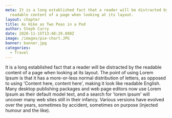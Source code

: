 ```yaml
---
meta: It is a long established fact that a reader will be distracted by the
  readable content of a page when looking at its layout.
layout: chapter
title: As Hike as Two Peas in a Pod
author: Steph Curry
date: 2020-11-15T13:48:29.898Z
image: /images/pie-chart.JPG
banner: banner.jpg
categories:
  - Travel
---
```


It is a long established fact that a reader will be distracted by the readable content of a page when looking at its layout. The point of using Lorem Ipsum is that it has a more-or-less normal distribution of letters, as opposed to using 'Content here, content here', making it look like readable English. Many desktop publishing packages and web page editors now use Lorem Ipsum as their default model text, and a search for 'lorem ipsum' will uncover many web sites still in their infancy. Various versions have evolved over the years, sometimes by accident, sometimes on purpose (injected humour and the like).